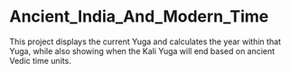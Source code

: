 # Ancient_India_And_Modern_Time
This project displays the current Yuga and calculates the year within that Yuga, while also showing when the Kali Yuga will end based on ancient Vedic time units.
